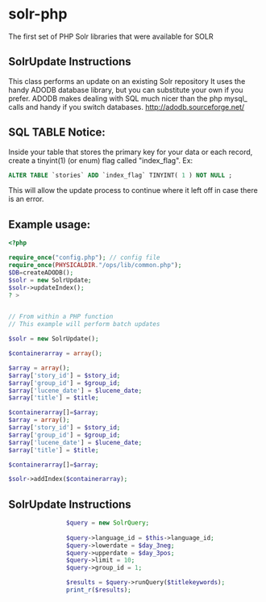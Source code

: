 solr-php
========

The first set of PHP Solr libraries that were available for SOLR

## SolrUpdate Instructions


This class performs an update on an existing Solr repository
It uses the handy ADODB database library, but you can substitute your own if you prefer.
ADODB makes dealing with SQL much nicer than the php mysql_ calls and handy if you switch databases.
http://adodb.sourceforge.net/


## SQL TABLE Notice:

Inside your table that stores the primary key for your data or each record, create a tinyint(1) (or enum) flag 
called "index_flag".  Ex:
```sql
ALTER TABLE `stories` ADD `index_flag` TINYINT( 1 ) NOT NULL ;
```
This will allow the update process to continue where it left off in case there is an error.


## Example usage:


```php
<?php

require_once("config.php"); // config file
require_once(PHYSICALDIR."/ops/lib/common.php");
$DB=createADODB();
$solr = new SolrUpdate;
$solr->updateIndex();
? >


// From within a PHP function
// This example will perform batch updates

$solr = new SolrUpdate();

$containerarray = array();

$array = array();
$array['story_id'] = $story_id;
$array['group_id'] = $group_id;
$array['lucene_date'] = $lucene_date;
$array['title'] = $title;

$containerarray[]=$array;
$array = array();
$array['story_id'] = $story_id;
$array['group_id'] = $group_id;
$array['lucene_date'] = $lucene_date;
$array['title'] = $title;

$containerarray[]=$array;

$solr->addIndex($containerarray);

```

## SolrUpdate Instructions

```php
                $query = new SolrQuery;
        
                $query->language_id = $this->language_id;
                $query->lowerdate = $day_3neg;
                $query->upperdate = $day_3pos;
                $query->limit = 10;
                $query->group_id = 1;

                $results = $query->runQuery($titlekeywords);
                print_r($results);
